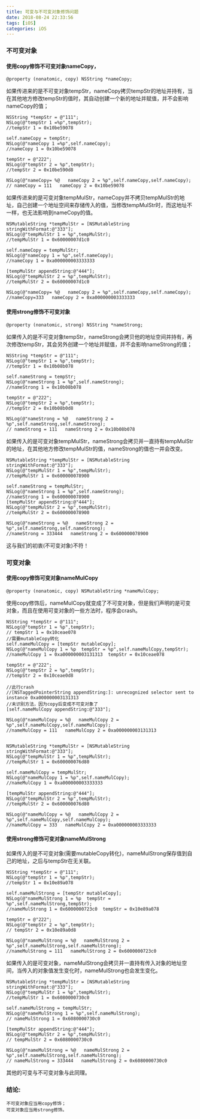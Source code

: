 ```yaml
---
title: 可变与不可变对象修饰问题
date: 2018-08-24 22:33:56
tags: [iOS]
categories: iOS
---
```

### 不可变对象
#### 使用copy修饰不可变对象nameCopy，

```
@property (nonatomic, copy) NSString *nameCopy;
```

如果传进来的是不可变对象tempStr，nameCopy拷贝tempStr的地址并持有，当在其他地方修改tempStr的值时，其自动创建一个新的地址并赋值，并不会影响nameCopy的值；

```
NSString *tempStr = @"111";
NSLog(@"tempStr 1 =%p",tempStr);
//tempStr 1 = 0x10be59078

self.nameCopy = tempStr;
NSLog(@"nameCopy 1 =%p",self.nameCopy);
//nameCopy 1 = 0x10be59078

tempStr = @"222";
NSLog(@"tempStr 2 = %p",tempStr);
//tempStr 2 = 0x10be590d8

NSLog(@"nameCopy= %@   nameCopy 2 = %p",self.nameCopy,self.nameCopy);
// nameCopy = 111   nameCopy 2 = 0x10be59078
```

如果传进来的是可变对象tempMulStr，nameCopy并不拷贝tempMulStr的地址，自己创建一个地址空间来存储传入的值，当修改tempMulStr时，而这地址不一样，也无法影响到nameCopy的值。

```
NSMutableString *tempMulStr = [NSMutableString stringWithFormat:@"333"];
NSLog(@"tempMulStr 1 = %p",tempMulStr);
//tempMulStr 1 = 0x60000007d1c0

self.nameCopy = tempMulStr;
NSLog(@"nameCopy 1 = %p",self.nameCopy);
//nameCopy 1 = 0xa000000003333333

[tempMulStr appendString:@"444"];
NSLog(@"tempMulStr 2 = %p",tempMulStr);
//tempMulStr 2 = 0x60000007d1c0

NSLog(@"nameCopy= %@   nameCopy 2 = %p",self.nameCopy,self.nameCopy);
//nameCopy=333   nameCopy 2 = 0xa000000003333333
```

#### 使用strong修饰不可变对象

```
@property (nonatomic, strong) NSString *nameStrong;
```
如果传入的是不可变对象tempStr，nameStrong会拷贝他的地址空间并持有，再次修改tempStr，其会另外创建一个地址并赋值，并不会影响nameStrong的值；

```
NSString *tempStr = @"111";
NSLog(@"tempStr 1 = %p",tempStr);
//tempStr 1 = 0x10b08b078

self.nameStrong = tempStr;
NSLog(@"nameStrong 1 = %p",self.nameStrong);
//nameStrong 1 = 0x10b08b078

tempStr = @"222";
NSLog(@"tempStr 2 = %p",tempStr);
//tempStr 2 = 0x10b08b0d8

NSLog(@"nameStrong = %@   nameStrong 2 = %p",self.nameStrong,self.nameStrong);
// nameStrong = 111   nameStrong 2 = 0x10b08b078
```

如果传入的是可变对象tempMulStr，nameStrong会拷贝并一直持有tempMulStr的地址，在其他地方修改tempMulStr的值，nameStrong的值也一并会改变。

```
NSMutableString *tempMulStr = [NSMutableString stringWithFormat:@"333"];
NSLog(@"tempMulStr 1 = %p",tempMulStr);
//tempMulStr 1 = 0x600000078900

self.nameStrong = tempMulStr;
NSLog(@"nameStrong 1 = %p",self.nameStrong);
//nameStrong 1 = 0x600000078900
[tempMulStr appendString:@"444"];
NSLog(@"tempMulStr 2 = %p",tempMulStr);
//tempMulStr 2 = 0x600000078900

NSLog(@"nameStrong = %@   nameStrong 2 = %p",self.nameStrong,self.nameStrong);
//nameStrong = 333444   nameStrong 2 = 0x600000078900
```

这与我们的初衷(不可变对象)不符！

### 可变对象

#### 使用copy修饰可变对象nameMulCopy

```
@property (nonatomic, copy) NSMutableString *nameMulCopy;
```
使用copy修饰后，nameMulCopy就变成了不可变对象，但是我们声明的是可变对象，而且在使用可变对象的一些方法时，程序会crash。

```
NSString *tempStr = @"111";
NSLog(@"tempStr 1 = %p",tempStr);
// tempStr 1 = 0x10ceae078
//需要mutableCopy转化
self.nameMulCopy = [tempStr mutableCopy];
NSLog(@"nameMulCopy 1 = %p  tempStr = %p",self.nameMulCopy,tempStr);
//nameMulCopy 1 = 0xa000000003131313  tempStr = 0x10ceae078

tempStr = @"222";
NSLog(@"tempStr 2 = %p",tempStr);
//tempStr 2 = 0x10ceae0d8

//此行crash
//[NSTaggedPointerString appendString:]: unrecognized selector sent to instance 0xa000000003131313   
//未识别方法，因为copy后变成不可变对象了
[self.nameMulCopy appendString:@"333"];

NSLog(@"nameMulCopy = %@   nameMulCopy 2 = %p",self.nameMulCopy,self.nameMulCopy);
//nameMulCopy = 111   nameMulCopy 2 = 0xa000000003131313
    
    
NSMutableString *tempMulStr = [NSMutableString stringWithFormat:@"333"];
NSLog(@"tempMulStr 1 = %p",tempMulStr);
//tempMulStr 1 = 0x600000076d80

self.nameMulCopy = tempMulStr;
NSLog(@"nameMulCopy 1 = %p",self.nameMulCopy);
//nameMulCopy 1 = 0xa000000003333333

[tempMulStr appendString:@"444"];
NSLog(@"tempMulStr 2 = %p",tempMulStr);
//tempMulStr 2 = 0x600000076d80

NSLog(@"nameMulCopy = %@   nameMulCopy 2 = %p",self.nameMulCopy,self.nameMulCopy);
//nameMulCopy = 333   nameMulCopy 2 = 0xa000000003333333
```

#### 使用strong修饰可变对象nameMulStrong
如果传入的是不可变对象(需要mutableCopy转化)，nameMulStrong保存值到自己的地址，之后与tempStr在无关联。

```
NSString *tempStr = @"111";
NSLog(@"tempStr 1 = %p",tempStr);
//tempStr 1 = 0x10e89a078

self.nameMulStrong = [tempStr mutableCopy];
NSLog(@"nameMulStrong 1 = %p  tempStr = %p",self.nameMulStrong,tempStr);
//nameMulStrong 1 = 0x6000000723c0  tempStr = 0x10e89a078

tempStr = @"222";
NSLog(@"tempStr 2 = %p",tempStr);
// tempStr 2 = 0x10e89a0d8
    
NSLog(@"nameMulStrong = %@   nameMulStrong 2 = %p",self.nameMulStrong,self.nameMulStrong);
//nameMulStrong = 111   nameMulStrong 2 = 0x6000000723c0
```

如果传入的是可变对象，nameMulStrong会拷贝并一直持有传入对象的地址空间，当传入的对象值发生变化时，nameMulStrong也会发生变化。

```
NSMutableString *tempMulStr = [NSMutableString stringWithFormat:@"333"];
NSLog(@"tempMulStr 1 = %p",tempMulStr);
//tempMulStr 1 = 0x6080000730c0

self.nameMulStrong = tempMulStr;
NSLog(@"nameMulStrong 1 = %p",self.nameMulStrong);
// nameMulStrong 1 = 0x6080000730c0

[tempMulStr appendString:@"444"];
NSLog(@"tempMulStr 2 = %p",tempMulStr);
// tempMulStr 2 = 0x6080000730c0

NSLog(@"nameMulStrong = %@   nameMulStrong 2 = %p",self.nameMulStrong,self.nameMulStrong);
// nameMulStrong = 333444   nameMulStrong 2 = 0x6080000730c0
```
其他的可变与不可变对象与此同理。
### 结论:
	不可变对象应当用copy修饰；
	可变对象应当用strong修饰。